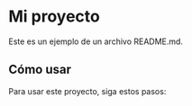 # Mi proyecto

Este es un ejemplo de un archivo README.md.

## Cómo usar

Para usar este proyecto, siga estos pasos:
